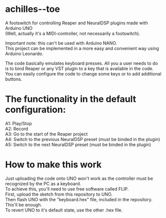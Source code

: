 # achilles--toe
A footswitch for controlling Reaper and NeuralDSP plugins made with Arduino UNO  
(Well, actually it's a MIDI-controller, not necessarily a footswitch).

Important note: this can't be used with Arduino NANO.  
This project can be implemented in a more easy and convenient way using Arduino Leonardo.

The code basically emulates keyboard presses. All you a user needs to do is to bind Reaper or any VST plugin to a key that is available in the code.  
You can easily configure the code to change some keys or to add additional buttons.

# The functionality in the default configuration:  
A1: Play/Stop  
A2: Record  
A3: Go to the start of  the Reaper project  
A4: Switch to the previous NeuralDSP preset (must be binded in the plugin)  
A5: Switch to the next NeuralDSP preset (must be binded in the plugin)  

# How to make this work  
Just uploading the code onto UNO won't work as the controller must be recognized by the PC as a keyboard.  
To achieve this, you'll need to use free software called FLIP.  
First, upload the sketch from this repository to UNO.  
Then flash UNO with the "keyboard.hex" file, included in the repository. This'll be enough.  
To revert UNO to it's default state, use the other .hex file.  
